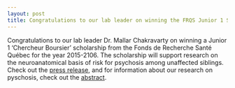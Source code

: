 ```yaml
---
layout: post
title: Congratulations to our lab leader on winning the FRQS Junior 1 Scholar award!
---
```


Congratulations to our lab leader Dr. Mallar Chakravarty on winning a Junior 1 ‘Chercheur Boursier’ scholarship from the Fonds de Recherche Santé Québec for the year 2015-2106. The scholarship will support research on the neuroanatomical basis of risk for psychosis among unaffected siblings. Check out the [press release](http://www.frqs.gouv.qc.ca/documents/11314/582120/CB_Chercheurs_boursiers_1516.pdf/a12bfe34-a7d0-46a3-9d65-65f24e0f2587), and for information about our research on pyschosis, check out the [abstract](http://www.frqs.gouv.qc.ca/en/la-recherche/la-recherche-financee-par-le-frqs/projets-de-recherche/projet?id=tl6gl4mf1442503611208).
